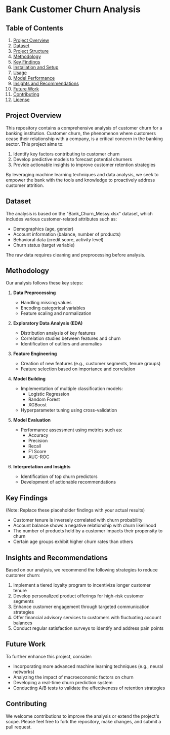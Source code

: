 # Bank Customer Churn Analysis

## Table of Contents
1. [Project Overview](#project-overview)
2. [Dataset](#dataset)
3. [Project Structure](#project-structure)
4. [Methodology](#methodology)
5. [Key Findings](#key-findings)
6. [Installation and Setup](#installation-and-setup)
7. [Usage](#usage)
8. [Model Performance](#model-performance)
9. [Insights and Recommendations](#insights-and-recommendations)
10. [Future Work](#future-work)
11. [Contributing](#contributing)
12. [License](#license)

## Project Overview

This repository contains a comprehensive analysis of customer churn for a banking institution. Customer churn, the phenomenon where customers cease their relationship with a company, is a critical concern in the banking sector. This project aims to:

1. Identify key factors contributing to customer churn
2. Develop predictive models to forecast potential churners
3. Provide actionable insights to improve customer retention strategies

By leveraging machine learning techniques and data analysis, we seek to empower the bank with the tools and knowledge to proactively address customer attrition.

## Dataset

The analysis is based on the "Bank_Churn_Messy.xlsx" dataset, which includes various customer-related attributes such as:

- Demographics (age, gender)
- Account information (balance, number of products)
- Behavioral data (credit score, activity level)
- Churn status (target variable)

The raw data requires cleaning and preprocessing before analysis.


## Methodology

Our analysis follows these key steps:

1. **Data Preprocessing**
   - Handling missing values
   - Encoding categorical variables
   - Feature scaling and normalization

2. **Exploratory Data Analysis (EDA)**
   - Distribution analysis of key features
   - Correlation studies between features and churn
   - Identification of outliers and anomalies

3. **Feature Engineering**
   - Creation of new features (e.g., customer segments, tenure groups)
   - Feature selection based on importance and correlation

4. **Model Building**
   - Implementation of multiple classification models:
     - Logistic Regression
     - Random Forest
     - XGBoost
   - Hyperparameter tuning using cross-validation

5. **Model Evaluation**
   - Performance assessment using metrics such as:
     - Accuracy
     - Precision
     - Recall
     - F1 Score
     - AUC-ROC

6. **Interpretation and Insights**
   - Identification of top churn predictors
   - Development of actionable recommendations

## Key Findings

(Note: Replace these placeholder findings with your actual results)

- Customer tenure is inversely correlated with churn probability
- Account balance shows a negative relationship with churn likelihood
- The number of products held by a customer impacts their propensity to churn
- Certain age groups exhibit higher churn rates than others


## Insights and Recommendations

Based on our analysis, we recommend the following strategies to reduce customer churn:

1. Implement a tiered loyalty program to incentivize longer customer tenure
2. Develop personalized product offerings for high-risk customer segments
3. Enhance customer engagement through targeted communication strategies
4. Offer financial advisory services to customers with fluctuating account balances
5. Conduct regular satisfaction surveys to identify and address pain points

## Future Work

To further enhance this project, consider:

- Incorporating more advanced machine learning techniques (e.g., neural networks)
- Analyzing the impact of macroeconomic factors on churn
- Developing a real-time churn prediction system
- Conducting A/B tests to validate the effectiveness of retention strategies

## Contributing

We welcome contributions to improve the analysis or extend the project's scope. Please feel free to fork the repository, make changes, and submit a pull request.


